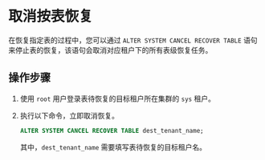 # 取消按表恢复

在恢复指定表的过程中，您可以通过 `ALTER SYSTEM CANCEL RECOVER TABLE` 语句来停止表的恢复，该语句会取消对应租户下的所有表级恢复任务。

## 操作步骤

1. 使用 `root` 用户登录表待恢复的目标租户所在集群的 `sys` 租户。

2. 执行以下命令，立即取消恢复。

   ```sql
   ALTER SYSTEM CANCEL RECOVER TABLE dest_tenant_name;
   ```

   其中，`dest_tenant_name` 需要填写表待恢复的目标租户名。